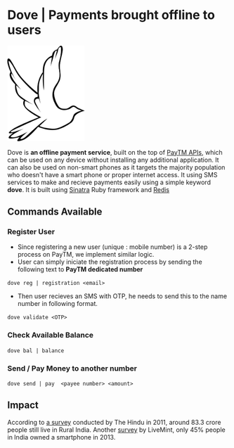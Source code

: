 # Dove | Payments brought offline to users

<img src="/assets/images/dove-and-cross-clipart-diraa694T.png" width="35%">

Dove is **an offline payment service**, built on the top of [PayTM APIs](http://paywithpaytm.com/developer/), which can be used on any device without installing any additional application. It can also be used on non-smart phones as it targets the majority population who doesn't have a smart phone or proper internet access. It using SMS services to make and recieve payments easily using a simple keyword **dove**. It is built using [Sinatra](http://www.sinatrarb.com/) Ruby framework and [Redis](http://redis.io/)

## Commands Available

### Register User
 + Since registering a new user (unique : mobile number) is a 2-step process on PayTM, we implement similar logic.
 + User can simply iniciate the registration process by sending the following text to **PayTM dedicated number**

```vim
dove reg | registration <email>
```
 + Then user recieves an SMS with OTP, he needs to send this to the name number in following format.

```vim
dove validate <OTP>
```

### Check Available Balance
```vim
dove bal | balance
```
 
### Send / Pay Money to another number
```vim
dove send | pay  <payee number> <amount>
```

## Impact

According to [a survey](http://www.thehindu.com/news/national/about-70-per-cent-indians-live-in-rural-areas-census-report/article2230211.ece) conducted by The Hindu in 2011, around 83.3 crore people still live in Rural India. Another [survey](http://www.livemint.com/Consumer/yT14OgtSC7dyywWSynWOKN/Only-17-Indians-own-smartphones-survey.html) by LiveMint, only 45% people in India owned a smartphone in 2013. 
